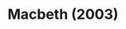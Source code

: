 ---
layout: productions
title: Macbeth (2003)
image: 
image_credit: 
image_alt:
image_caption:
category: 
details:
  Theatre: Theatre Jacksonville
cast:
  Duncan: Michael Lipp
crew:
external_links:
---